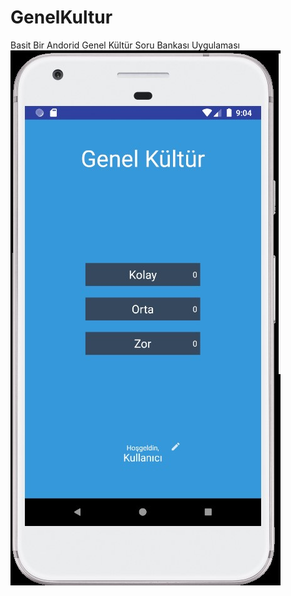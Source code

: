 # GenelKultur
Basit Bir Andorid Genel Kültür Soru Bankası Uygulaması
![alt text](https://github.com/cagdaskaraca/GenelKultur/blob/master/Images/HomePage.jpg)
